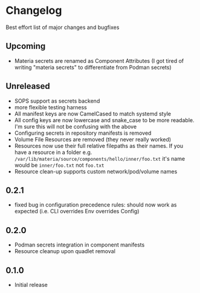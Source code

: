 # Changelog

Best effort list of major changes and bugfixes

## Upcoming
- Materia secrets are renamed as Component Attributes (I got tired of writing "materia secrets" to differentiate from Podman secrets)

## Unreleased
- SOPS support as secrets backend
- more flexible testing harness
- All manifest keys are now CamelCased to match systemd style
- All config keys are now lowercase and snake_case to be more readable. I'm sure this will not be confusing with the above
- Configuring secrets in repository manifests is removed
- Volume File Resources are removed (they never really worked)
- Resources now use their full relative filepaths as their names. If you have a resource in a folder e.g. `/var/lib/materia/source/components/hello/inner/foo.txt` it's name would be `inner/foo.txt` not `foo.txt`
- Resource clean-up supports custom network/pod/volume names

## 0.2.1
- fixed bug in configuration precedence rules: should now work as expected (i.e. CLI overrides Env overrides Config)

## 0.2.0
- Podman secrets integration in component manifests
- Resource cleanup upon quadlet removal

## 0.1.0
- Initial release
